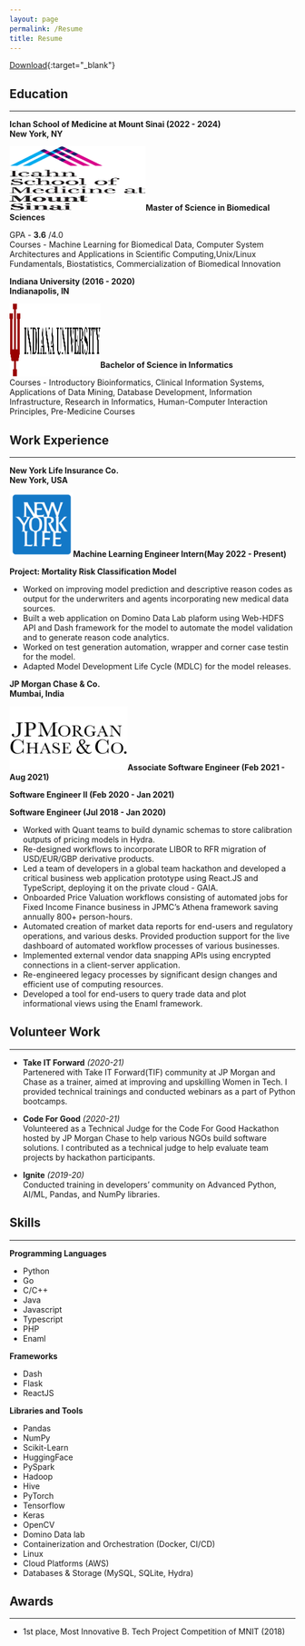 ```yaml
---
layout: page
permalink: /Resume
title: Resume
---
```


[Download](https://drive.google.com/file/d/1xicdDNRinuLs39hC4ovnJXvNmWhltcEu/view){:target="_blank"}

## Education 
***

__Ichan School of Medicine at Mount Sinai (2022 - 2024)__<br>
__New York, NY__ <br>
<p class="full-width"><img src="/public/002.png" style="width:15rem;height:7rem" align="left"/></p><br><br><br><br><br>

 __Master of Science in Biomedical Sciences__<br>
 
 GPA - __3.6__ /4.0 <br>
 Courses - Machine Learning for Biomedical Data, Computer System Architectures and Applications in Scientific Computing,Unix/Linux Fundamentals, Biostatistics, Commercialization of Biomedical Innovation<br>

__Indiana University (2016 - 2020)__<br>
__Indianapolis, IN__ <br>
<p class="full-width"><img src="/public/003.png" style="width:10rem;height:8rem" align="left"/></p><br><br><br><br><br>

 __Bachelor of Science in Informatics__ <br>

 Courses - Introductory Bioinformatics, Clinical Information Systems, Applications of Data Mining, Database Development, Information Infrastructure, Research in Informatics, Human-Computer Interaction Principles, Pre-Medicine Courses<br>

## Work Experience 
***

__New York Life Insurance Co.__<br>
__New York, USA__<br>
<p class="full-width"><img src="/pic004.jpg" style="width:7rem;height:7rem" align="left"/></p><br><br><br><br><br>

 __Machine Learning Engineer Intern(May 2022 - Present)__ <br>

__Project: Mortality Risk Classification Model__
- Worked on improving model prediction and descriptive reason codes as output for the underwriters and agents incorporating new medical data sources.
- Built a web application on Domino Data Lab plaform using Web-HDFS API and Dash framework for the model to automate the model validation and to generate reason code analytics.
- Worked on test generation automation, wrapper and corner case testin for the model.
- Adapted Model Development Life Cycle (MDLC) for the model releases.


__JP Morgan Chase & Co.__<br>
__Mumbai, India__<br>
<p class="full-width"><img src="/public/pic005.jpg" style="width:13rem;height:7rem" align="left"/></p><br><br><br><br><br>

 __Associate Software Engineer (Feb 2021 - Aug 2021)__ <br>

 __Software Engineer II (Feb 2020 - Jan 2021)__ <br>

 __Software Engineer (Jul 2018 - Jan 2020)__ <br>

- Worked with Quant teams to build dynamic schemas to store calibration outputs of pricing models in Hydra. 
- Re-designed workflows to incorporate LIBOR to RFR migration of USD/EUR/GBP derivative products.
- Led a team of developers in a global team hackathon and developed a critical business web application prototype using React.JS and TypeScript, deploying it on the private cloud - GAIA.
- Onboarded Price Valuation workflows consisting of automated jobs for Fixed Income Finance business in JPMC’s Athena framework saving annually 800+ person-hours. 
- Automated creation of market data reports for end-users and regulatory operations, and various desks. Provided production support for the live dashboard of automated workflow processes of various businesses.
- Implemented external vendor data snapping APIs using encrypted connections in a client-server application. 
- Re-engineered legacy processes by significant design changes and efficient use of computing resources. 
- Developed a tool for end-users to query trade data and plot informational views using the Enaml framework. 

## Volunteer Work 
***

- __Take IT Forward__ *(2020-21)* <br>
Partenered with Take IT Forward(TIF) community at JP Morgan and Chase as a trainer, aimed at improving and upskilling Women in Tech. I provided technical trainings and conducted webinars as a part of Python bootcamps. <br>

- __Code For Good__ *(2020-21)* <br>
Volunteered as a Technical Judge for the Code For Good Hackathon hosted by JP Morgan Chase to help various NGOs build software solutions. I contributed as a technical judge to help evaluate team projects by hackathon participants. <br>

- __Ignite__ *(2019-20)* <br>
Conducted training in developers’ community on Advanced Python, AI/ML, Pandas, and NumPy libraries.

## Skills 
***

__Programming Languages__ 
- Python
- Go
- C/C++
- Java
- Javascript
- Typescript
- PHP
- Enaml

__Frameworks__
- Dash
- Flask
- ReactJS

__Libraries and Tools__
- Pandas
- NumPy
- Scikit-Learn
- HuggingFace
- PySpark
- Hadoop
- Hive
- PyTorch
- Tensorflow
- Keras
- OpenCV
- Domino Data lab
- Containerization and Orchestration (Docker, CI/CD)
- Linux
- Cloud Platforms (AWS)
- Databases & Storage (MySQL, SQLite, Hydra)

## Awards	
***

- 1st place, Most Innovative B. Tech Project Competition of MNIT (2018)

